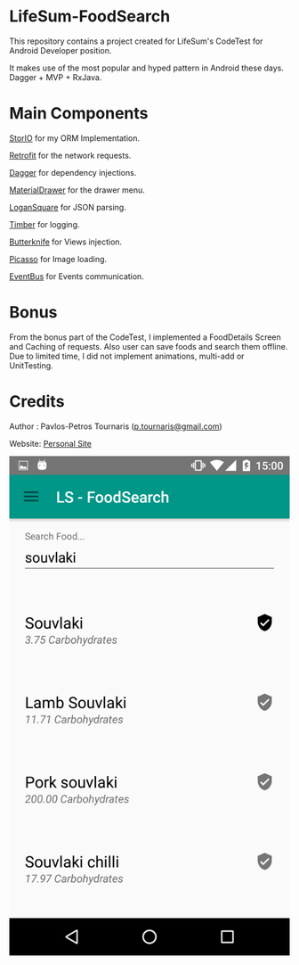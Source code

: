 # LifeSum-FoodSearch

This repository contains a project created for LifeSum's CodeTest for Android Developer position.

It makes use of the most popular and hyped pattern in Android these days. Dagger + MVP + RxJava. 

Main Components
===============
[StorIO](https://github.com/pushtorefresh/storio) for my ORM Implementation.

[Retrofit](https://github.com/square/retrofit) for the network requests.

[Dagger](http://google.github.io/dagger/) for dependency injections.

[MaterialDrawer](https://github.com/mikepenz/MaterialDrawer) for the drawer menu.

[LoganSquare](https://github.com/bluelinelabs/LoganSquare) for JSON parsing.

[Timber](https://github.com/JakeWharton/timber) for logging.

[Butterknife](https://github.com/JakeWharton/butterknife) for Views injection.

[Picasso](https://github.com/square/picasso) for Image loading.

[EventBus](https://github.com/greenrobot/EventBus) for Events communication.

Bonus
=====
From the bonus part of the CodeTest, I implemented a FoodDetails Screen and Caching of requests. Also user can save foods
and search them offline.
Due to limited time, I did not implement animations, multi-add or UnitTesting. 

Credits
=======
Author : Pavlos-Petros Tournaris (p.tournaris@gmail.com)

Website: [Personal Site](http://pavlospt.com)

![LS-FoodSearch](/screens/1.png)
